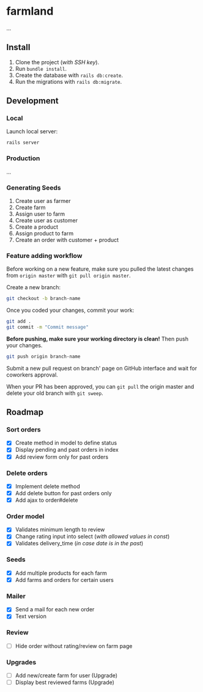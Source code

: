 # farmland

...

## Install

1. Clone the project (*with SSH key*).
2. Run `bundle install`.
3. Create the database with `rails db:create`.
4. Run the migrations with `rails db:migrate`.

## Development

### Local

Launch local server:
```sh
rails server
```

### Production

...

### Generating Seeds

1. Create user as farmer
2. Create farm
3. Assign user to farm
4. Create user as customer
5. Create a product
6. Assign product to farm
7. Create an order with customer + product

### Feature adding workflow

Before working on a new feature, make sure you pulled the latest changes from `origin master` with `git pull origin master`.

Create a new branch:
```sh
git checkout -b branch-name
```

Once you coded your changes, commit your work:
```sh
git add .
git commit -m "Commit message"
```

**Before pushing, make sure your working directory is clean!** Then push your changes.

```sh
git push origin branch-name
```

Submit a new pull request on branch' page on GitHub interface and wait for coworkers approval.

When your PR has been approved, you can `git pull` the origin master and delete your old branch with `git sweep`.

## Roadmap

### Sort orders

- [x] Create method in model to define status
- [x] Display pending and past orders in index
- [x] Add review form only for past orders

### Delete orders

- [x] Implement delete method
- [x] Add delete button for past orders only
- [x] Add ajax to order#delete

### Order model
- [x] Validates minimum length to review
- [x] Change rating input into select (*with allowed values in const*)
- [x] Validates delivery_time (*in case date is in the past*)

### Seeds

- [x] Add multiple products for each farm
- [x] Add farms and orders for certain users

### Mailer
  - [x] Send a mail for each new order
  - [x] Text version

### Review
- [ ] Hide order without rating/review on farm page

### Upgrades

  - [ ] Add new/create farm for user (Upgrade)
  - [ ] Display best reviewed farms (Upgrade)
